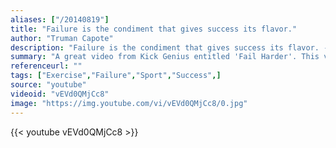 ```yaml
---
aliases: ["/20140819"]
title: "Failure is the condiment that gives success its flavor."
author: "Truman Capote"
description: "Failure is the condiment that gives success its flavor. - Truman Capote quotes from GetInspired365.com"
summary: "A great video from Kick Genius entitled 'Fail Harder'. This video aims to show us how important it is to fail, to dare to risk new things and not to live in our comfort zone."
referenceurl: ""
tags: ["Exercise","Failure","Sport","Success",]
source: "youtube"
videoid: "vEVd0QMjCc8"
image: "https://img.youtube.com/vi/vEVd0QMjCc8/0.jpg"
---
```


{{< youtube vEVd0QMjCc8 >}}
